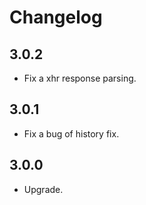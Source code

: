 # Changelog

## 3.0.2

- Fix a xhr response parsing.

## 3.0.1

- Fix a bug of history fix.

## 3.0.0

- Upgrade.
